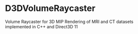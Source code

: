 # D3DVolumeRaycaster
Volume Raycaster for 3D MIP Rendering of MRI and CT datasets implemented in C++ and Direct3D 11
